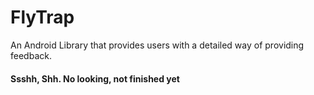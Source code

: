 # FlyTrap

An Android Library that provides users with a detailed way of providing feedback.

#### Ssshh, Shh. No looking, not finished yet